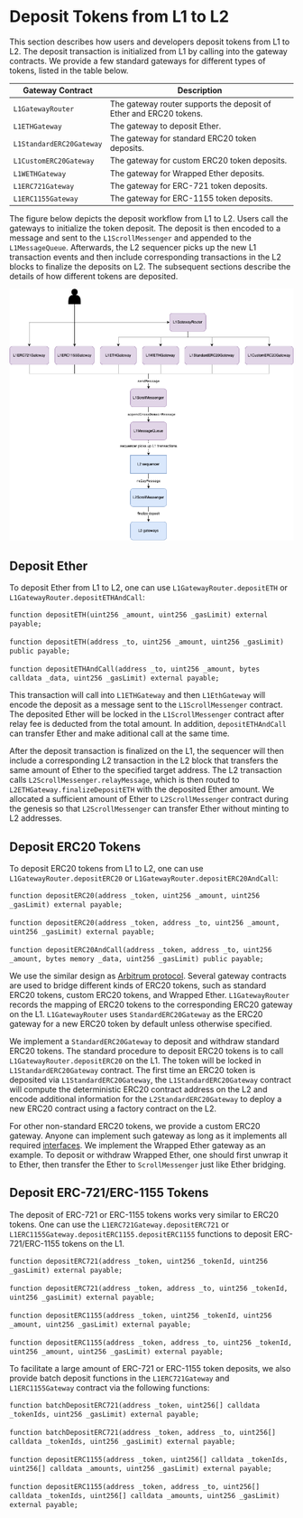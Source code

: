 # Deposit Tokens from L1 to L2

This section describes how users and developers deposit tokens from L1 to L2. The deposit transaction is initialized from L1 by calling into the gateway contracts.
We provide a few standard gateways for different types of tokens, listed in the table below.

| Gateway Contract         | Description                                                        |
|--------------------------|--------------------------------------------------------------------|
| `L1GatewayRouter`        | The gateway router supports the deposit of Ether and ERC20 tokens. |
| `L1ETHGateway`           | The gateway to deposit Ether.                                      |
| `L1StandardERC20Gateway` | The gateway for standard ERC20 token deposits.                     |
| `L1CustomERC20Gateway`   | The gateway for custom ERC20 token deposits.                       |
| `L1WETHGateway`          | The gateway for Wrapped Ether deposits.                            |
| `L1ERC721Gateway`        | The gateway for ERC-721 token deposits.                            |
| `L1ERC1155Gateway`       | The gateway for ERC-1155 token deposits.                           |

The figure below depicts the deposit workflow from L1 to L2. Users call the gateways to initialize the token deposit. The deposit is then encoded to a message and sent to the `L1ScrollMessenger` and appended to the `L1MessageQueue`. Afterwards, the L2 sequencer picks up the new L1 transaction events and then include corresponding transactions in the L2 blocks to finalize the deposits on L2.
The subsequent sections describe the details of how different tokens are deposited.

![Deposit Workflow](assets/deposit.png)

## Deposit Ether

To deposit Ether from L1 to L2, one can use `L1GatewayRouter.depositETH` or `L1GatewayRouter.depositETHAndCall`:
```solidity
function depositETH(uint256 _amount, uint256 _gasLimit) external payable;

function depositETH(address _to, uint256 _amount, uint256 _gasLimit) public payable;

function depositETHAndCall(address _to, uint256 _amount, bytes calldata _data, uint256 _gasLimit) external payable;
```

This transaction will call into `L1ETHGateway` and then `L1EthGateway` will encode the deposit as a message sent to the `L1ScrollMessenger` contract.
The deposited Ether will be locked in the `L1ScrollMessenger` contract after relay fee is deducted from the total amount.
In addition, `depositETHAndCall` can transfer Ether and make aditional call at the same time.

After the deposit transaction is finalized on the L1, the sequencer will then include a corresponding L2 transaction in the L2 block that transfers the same amount of Ether to the specified target address.
The L2 transaction calls `L2ScrollMessenger.relayMessage`, which is then routed to `L2ETHGateway.finalizeDepositETH` with the deposited Ether amount.
We allocated a sufficient amount of Ether to `L2ScrollMessenger` contract during the genesis so that `L2ScrollMessenger` can transfer Ether without minting to L2 addresses.

## Deposit ERC20 Tokens

To deposit ERC20 tokens from L1 to L2, one can use `L1GatewayRouter.depositERC20` or `L1GatewayRouter.depositERC20AndCall`:

```solidity
function depositERC20(address _token, uint256 _amount, uint256 _gasLimit) external payable;

function depositERC20(address _token, address _to, uint256 _amount, uint256 _gasLimit) external payable;

function depositERC20AndCall(address _token, address _to, uint256 _amount, bytes memory _data, uint256 _gasLimit) public payable;
```

We use the similar design as [Arbitrum protocol](https://developer.offchainlabs.com/docs/bridging_assets#bridging-erc20-tokens). Several gateway contracts are used to bridge different kinds of ERC20 tokens, such as standard ERC20 tokens, custom ERC20 tokens, and Wrapped Ether.
`L1GatewayRouter` records the mapping of ERC20 tokens to the corresponding ERC20 gateway on the L1.
`L1GatewayRouter` uses `StandardERC20Gateway` as the ERC20 gateway for a new ERC20 token by default unless otherwise specified.

We implement a `StandardERC20Gateway` to deposit and withdraw standard ERC20 tokens. The standard procedure to deposit ERC20 tokens is to call `L1GatewayRouter.depositERC20` on the L1. The token will be locked in `L1StandardERC20Gateway` contract.
The first time an ERC20 token is deposited via `L1StandardERC20Gateway`, the `L1StandardERC20Gateway` contract will compute the deterministic ERC20 contract address on the L2 and encode additional information for the `L2StandardERC20Gateway` to deploy a new ERC20 contract using a factory contract on the L2.

For other non-standard ERC20 tokens, we provide a custom ERC20 gateway. Anyone can implement such gateway as long as it implements all required [interfaces](../src/L1/gateways/IL1ERC20Gateway.sol). We implement the Wrapped Ether gateway as an example. To deposit or withdraw Wrapped Ether, one should first unwrap it to Ether, then transfer the Ether to `ScrollMessenger` just like Ether bridging.

## Deposit ERC-721/ERC-1155 Tokens

The deposit of ERC-721 or ERC-1155 tokens works very similar to ERC20 tokens. One can use the `L1ERC721Gateway.depositERC721` or `L1ERC1155Gateway.depositERC1155.depositERC1155` functions to deposit ERC-721/ERC-1155 tokens on the L1.

```solidity
function depositERC721(address _token, uint256 _tokenId, uint256 _gasLimit) external payable;

function depositERC721(address _token, address _to, uint256 _tokenId, uint256 _gasLimit) external payable;

function depositERC1155(address _token, uint256 _tokenId, uint256 _amount, uint256 _gasLimit) external payable;

function depositERC1155(address _token, address _to, uint256 _tokenId, uint256 _amount, uint256 _gasLimit) external payable;
```

To facilitate a large amount of ERC-721 or ERC-1155 token deposits, we also provide batch deposit functions in the `L1ERC721Gateway` and `L1ERC1155Gateway` contract via the following functions:

```solidity
function batchDepositERC721(address _token, uint256[] calldata _tokenIds, uint256 _gasLimit) external payable;

function batchDepositERC721(address _token, address _to, uint256[] calldata _tokenIds, uint256 _gasLimit) external payable;

function depositERC1155(address _token, uint256[] calldata _tokenIds, uint256[] calldata _amounts, uint256 _gasLimit) external payable;

function depositERC1155(address _token, address _to, uint256[] calldata _tokenIds, uint256[] calldata _amounts, uint256 _gasLimit) external payable;
```
